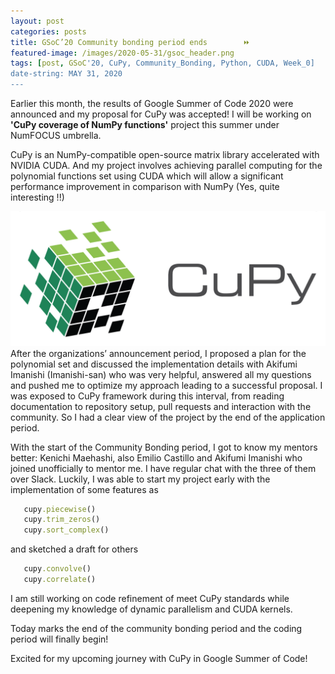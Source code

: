 ```yaml
---
layout: post
categories: posts
title: GSoC’20 Community bonding period ends        ⏩
featured-image: /images/2020-05-31/gsoc_header.png
tags: [post, GSoC'20, CuPy, Community_Bonding, Python, CUDA, Week_0]
date-string: MAY 31, 2020
---
```

<script src="//ajax.googleapis.com/ajax/libs/jquery/1.9.1/jquery.min.js"></script>
<script>window.jQuery || document.write('<script src="_/js/libs/jquery-1.9.1.min.js"><\/script>')</script>


Earlier this month, the results of Google Summer of Code 2020 were announced and my proposal for CuPy was accepted!
I will be working on **'CuPy coverage of NumPy functions'** project this summer under NumFOCUS umbrella.

CuPy is an NumPy-compatible open-source matrix library accelerated with NVIDIA CUDA.
And my project involves achieving parallel computing for the polynomial functions set using CUDA which will allow a significant performance improvement in comparison with NumPy (Yes, quite interesting !!)
<center>
    <div class="photoset-grid-custom" data-layout="213">
        <img src="/images/2020-05-06/cupy.png">
  </div>
</center>
After the organizations’ announcement period, I proposed a plan for the polynomial set and discussed the implementation details with Akifumi Imanishi (Imanishi-san) who was very helpful, answered all my questions and pushed me to optimize my approach leading to a successful proposal. I was exposed to CuPy framework during this interval, from reading documentation to repository setup, pull requests and interaction with the community. So I had a clear view of the project by the end of the application period.


With the start of the Community Bonding period, I got to know my mentors better: Kenichi Maehashi, also Emilio Castillo and Akifumi Imanishi who joined unofficially to mentor me. I have regular chat with the three of them over Slack. Luckily, I was able to start my project early with the implementation of some features as 

```ruby
   cupy.piecewise()
   cupy.trim_zeros()
   cupy.sort_complex()
```

and sketched a draft for others 

```ruby
   cupy.convolve()
   cupy.correlate()
```
I am still working on code refinement of meet CuPy standards while deepening my knowledge of dynamic parallelism and CUDA kernels.

Today marks the end of the community bonding period and the coding period will finally begin! 

Excited for my upcoming journey with CuPy in Google Summer of Code!


